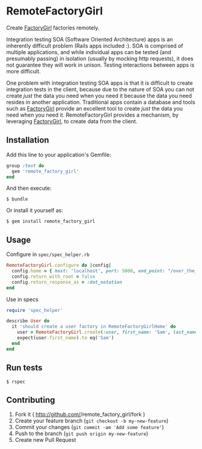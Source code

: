 # RemoteFactoryGirl

Create [FactoryGirl](https://github.com/thoughtbot/factory_girl) factories remotely. 

Integration testing SOA (Software Oriented Architecture) apps is an inherently 
difficult problem (Rails apps included :). SOA is comprised of multiple applications, 
and while individual apps can be tested (and presumably passing) in isolation (usually by 
mocking http requests), it does not guarantee they will work in unison. Testing 
interactions between apps is more difficult. 

One problem with integration testing SOA apps is that it is difficult to create 
integration tests in the client, because due to the nature of SOA you can not 
create *just* the data you need when you need it because the data you need resides 
in another application.  Traditional apps contain a database and tools such as 
[FactoryGirl](https://github.com/thoughtbot/factory_girl) provide an excellent tool to 
create *just* the data you need when you need it. RemoteFactoryGirl provides a mechanism, 
by leveraging [FactoryGirl](https://github.com/thoughtbot/factory_girl), to create data 
from the client. 

## Installation

Add this line to your application's Gemfile:

```ruby
group :test do
  gem 'remote_factory_girl'
end
```


And then execute:

    $ bundle

Or install it yourself as:

    $ gem install remote_factory_girl

## Usage

Configure in `spec/spec_helper.rb`

```ruby
RemoteFactoryGirl.configure do |config|
  config.home = { host: 'localhost', port: 5000, end_point: "/over_the_rainbow" }
  config.return_with_root = false
  config.return_response_as = :dot_notation
end
```

Use in specs

```ruby
require 'spec_helper'

describe User do
  it 'should create a user factory in RemoteFactoryGirlHome' do
    user = RemoteFactoryGirl.create(:user, first_name: 'Sam', last_name: 'Iam')
    expect(user.first_name).to eq('Sam')
  end
end
```

## Run tests


    $ rspec


## Contributing

1. Fork it ( http://github.com/<my-github-username>/remote_factory_girl/fork )
2. Create your feature branch (`git checkout -b my-new-feature`)
3. Commit your changes (`git commit -am 'Add some feature'`)
4. Push to the branch (`git push origin my-new-feature`)
5. Create new Pull Request
